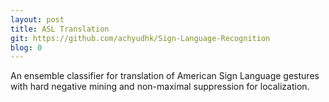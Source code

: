 ```yaml
---
layout: post
title: ASL Translation
git: https://github.com/achyudhk/Sign-Language-Recognition
blog: 0
---
```


An ensemble classifier for translation of American Sign Language gestures with hard negative mining and non-maximal suppression for localization.